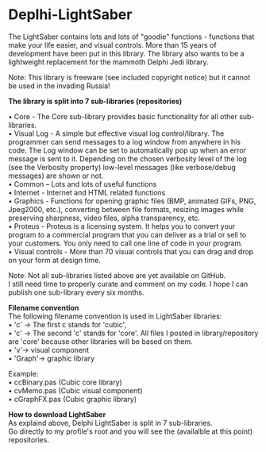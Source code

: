 # Deplhi-LightSaber

The LightSaber contains lots and lots of "goodie" functions - functions that make your life easier, and visual controls. 
More than 15 years of development have been put in this library. 
The library also wants to be a lightweight replacement for the mammoth Delphi Jedi library.

Note: This library is freeware (see included copyright notice) but it cannot be used in the invading Russia!  

**The library is split into 7 sub-libraries (repositories)**

•	Core - The Core sub-library provides basic functionality for all other sub-libraries.  
•	Visual Log - A simple but effective visual log control/library. The programmer can send messages to a log window from anywhere in his code.  The Log window can be set to automatically pop up when an error message is sent to it. Depending on the chosen verbosity level of the log (see the Verbosity property) low-level messages (like verbose/debug messages) are shown or not.  
•	Common – Lots and lots of useful functions   
•	Internet - Internet and HTML related functions  
•	Graphics - Functions for opening graphic files (BMP, animated GIFs, PNG, Jpeg2000, etc.), converting between file formats, resizing images while preserving sharpness, video files, alpha transparency, etc.  
•	Proteus - Proteus is a licensing system. It helps you to convert your program to a commercial program that you can deliver as a trial or sell to your customers. You only need to call one line of code in your program.  
•	Visual controls - More than 70 visual controls that you can drag and drop on your form at design time.  
 
Note: Not all sub-libraries listed above are yet available on GitHub.   
I still need time to properly curate and comment on my code. I hope I can publish one sub-library every six months.  

**Filename convention**  
The following filename convention is used in LightSaber libraries:  
•	'c' -> The first c stands for 'cubic',  
•	'c' -> The second 'c' stands for 'core'. All files I posted in library/repository are 'core' because other libraries will be based on them.  
•	'v'-> visual component  
•	'Graph'-> graphic library  

Example:  
•	ccBinary.pas (Cubic core library)  
•	cvMemo.pas (Cubic visual component)  
•	cGraphFX.pas (Cubic graphic library)  

**How to download LightSaber**  
As explaind above, Delphi LightSaber is split in 7 sub-libraries.   
Go directly to my profile's root and you will see the (availalble at this point) repositories.   
